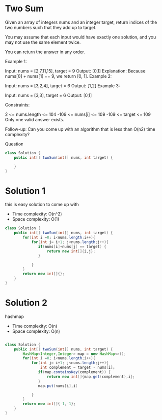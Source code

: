 # Two Sum

Given an array of integers nums and an integer target, return indices of the two numbers such that they add up to target.

You may assume that each input would have exactly one solution, and you may not use the same element twice.

You can return the answer in any order.

Example 1:

Input: nums = [2,7,11,15], target = 9
Output: [0,1]
Explanation: Because nums[0] + nums[1] == 9, we return [0, 1].
Example 2:

Input: nums = [3,2,4], target = 6
Output: [1,2]
Example 3:

Input: nums = [3,3], target = 6
Output: [0,1]

Constraints:

2 <= nums.length <= 104
-109 <= nums[i] <= 109
-109 <= target <= 109
Only one valid answer exists.

Follow-up: Can you come up with an algorithm that is less than O(n2) time complexity?

Question

```java
class Solution {
    public int[] twoSum(int[] nums, int target) {

    }
}
```

# Solution 1

this is easy solution to come up with

- Time complexity: O(n^2)
- Space complexity: O(1)

```java
class Solution {
    public int[] twoSum(int[] nums, int target) {
        for(int i =0; i<nums.length;i++){
            for(int j= i+1; j<nums.length;j++){
               if(nums[i]+nums[j] == target) {
                   return new int[]{i,j};
               }

            }
        }
        return new int[]{};
    }
}
```

# Solution 2

hashmap

- Time complexity: O(n)
- Space complexity: O(n)

```java

class Solution {
    public int[] twoSum(int[] nums, int target) {
        HashMap<Integer,Integer> map = new HashMap<>();
        for(int i =0; i<nums.length;i++){
            for(int j= i+1; j<nums.length;j++){
                int complement = target - nums[i];
               if(map.containsKey(complement)) {
                   return new int[]{map.get(complement),i};
               }
               map.put(nums[i],i)

            }
        }
        return new int[]{-1,-1};
    }
}

```
